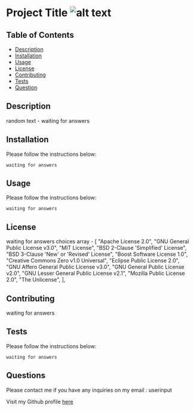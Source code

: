 # Project Title ![alt text](https://img.shields.io/badge/MIT-License-green)

## Table of Contents

- [Description](#description)
- [Installation](#installation)
- [Usage](#usage)
- [License](#license)
- [Contributing](#contributing)
- [Tests](#tests)
- [Question](#questions)

## Description

random text - waiting for answers

## Installation

Please follow the instructions below:

```
waiting for answers

```

## Usage

Please follow the instructions below:

```
waiting for answers
```

## License

waiting for answers
choices array -
[
"Apache License 2.0",
"GNU General Public License v3.0",
"MIT License",
"BSD 2-Clause 'Simplified' License",
"BSD 3-Clause 'New' or 'Revised' License",
"Boost Software License 1.0",
"Creative Commons Zero v1.0 Universal",
"Eclipse Public License 2.0",
"GNU Affero General Public License v3.0",
"GNU General Public License v2.0",
"GNU Lesser General Public License v2.1",
"Mozilla Public License 2.0",
"The Unlicense",
],

## Contributing

waiting for answers

## Tests

Please follow the instructions below:

```
waiting for answers
```

## Questions

Please contact me if you have any inquiries on my email : userinput

Visit my Github profile [here](https://github.com/usersinput)
